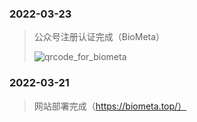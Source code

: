 ### 2022-03-23

> 公众号注册认证完成（BioMeta）
> 
><img src="https://cdn.jsdelivr.net/gh/ParallelLight/personal-picture/202203260000242.jpg" alt="qrcode_for_biometa" />


### 2022-03-21

> 网站部署完成（https://biometa.top/）